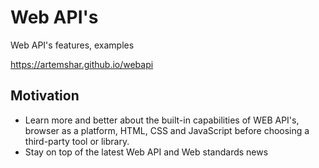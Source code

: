 # Web API's

Web API's features, examples

https://artemshar.github.io/webapi

## Motivation

- Learn more and better about the built-in capabilities of WEB API's, browser as a platform, HTML, CSS and JavaScript before choosing a third-party tool or library.
- Stay on top of the latest Web API and Web standards news
